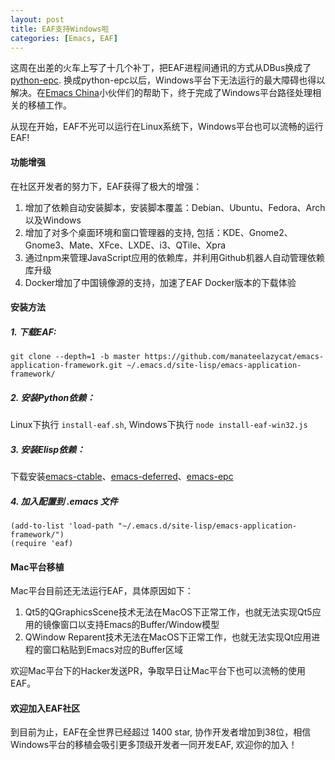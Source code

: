 ```yaml
---
layout: post
title: EAF支持Windows啦
categories: [Emacs, EAF]
---
```


这周在出差的火车上写了十几个补丁，把EAF进程间通讯的方式从DBus换成了[python-epc](https://github.com/tkf/python-epc). 换成python-epc以后，Windows平台下无法运行的最大障碍也得以解决。在[Emacs China](https://emacs-china.org/)小伙伴们的帮助下，终于完成了Windows平台路径处理相关的移植工作。

从现在开始，EAF不光可以运行在Linux系统下，Windows平台也可以流畅的运行EAF!

#### 功能增强

在社区开发者的努力下，EAF获得了极大的增强：
1. 增加了依赖自动安装脚本，安装脚本覆盖：Debian、Ubuntu、Fedora、Arch以及Windows
2. 增加了对多个桌面环境和窗口管理器的支持, 包括：KDE、Gnome2、Gnome3、Mate、XFce、LXDE、i3、QTile、Xpra
3. 通过npm来管理JavaScript应用的依赖库，并利用Github机器人自动管理依赖库升级
4. Docker增加了中国镜像源的支持，加速了EAF Docker版本的下载体验

#### 安装方法

##### 1. 下载EAF:

```git clone --depth=1 -b master https://github.com/manateelazycat/emacs-application-framework.git ~/.emacs.d/site-lisp/emacs-application-framework/```
##### 2. 安装Python依赖：

Linux下执行 ```install-eaf.sh```, Windows下执行 ```node install-eaf-win32.js```

##### 3. 安装Elisp依赖：
下载安装[emacs-ctable](https://github.com/kiwanami/emacs-ctable)、[emacs-deferred](https://github.com/kiwanami/emacs-deferred)、[emacs-epc](https://github.com/kiwanami/emacs-epc)

##### 4. 加入配置到 .emacs 文件

```Elisp
(add-to-list 'load-path "~/.emacs.d/site-lisp/emacs-application-framework/")
(require 'eaf)
```

#### Mac平台移植
Mac平台目前还无法运行EAF，具体原因如下：
1. Qt5的QGraphicsScene技术无法在MacOS下正常工作，也就无法实现Qt5应用的镜像窗口以支持Emacs的Buffer/Window模型
2. QWindow Reparent技术无法在MacOS下正常工作，也就无法实现Qt应用进程的窗口粘贴到Emacs对应的Buffer区域

欢迎Mac平台下的Hacker发送PR，争取早日让Mac平台下也可以流畅的使用EAF。

#### 欢迎加入EAF社区
到目前为止，EAF在全世界已经超过 1400 star, 协作开发者增加到38位，相信Windows平台的移植会吸引更多顶级开发者一同开发EAF, 欢迎你的加入！
